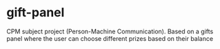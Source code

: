 # gift-panel
CPM subject project (Person-Machine Communication).
Based on a gifts panel where the user can choose different prizes based on their balance
